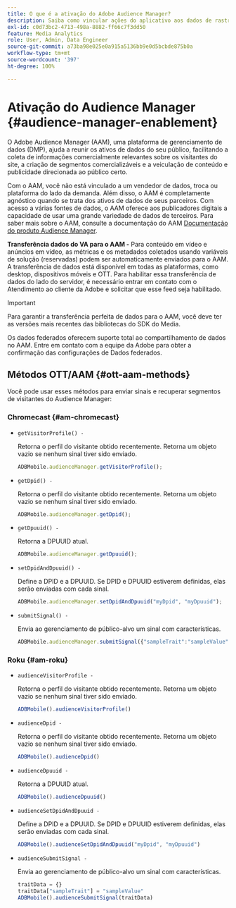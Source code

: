 ```yaml
---
title: O que é a ativação do Adobe Audience Manager?
description: Saiba como vincular ações do aplicativo aos dados de rastreamento de mídia sem precisar de regras de processamento adicionais e variáveis personalizadas.
exl-id: c0d73bc2-4713-498a-8882-ff66c7f3dd50
feature: Media Analytics
role: User, Admin, Data Engineer
source-git-commit: a73ba98e025e0a915a5136bb9e0d5bcbde875b0a
workflow-type: tm+mt
source-wordcount: '397'
ht-degree: 100%

---
```


# Ativação do Audience Manager {#audience-manager-enablement}

O Adobe Audience Manager (AAM), uma plataforma de gerenciamento de dados (DMP), ajuda a reunir os ativos de dados do seu público, facilitando a coleta de informações comercialmente relevantes sobre os visitantes do site, a criação de segmentos comercializáveis e a veiculação de conteúdo e publicidade direcionada ao público certo.

Com o AAM, você não está vinculado a um vendedor de dados, troca ou plataforma do lado da demanda. Além disso, o AAM é completamente agnóstico quando se trata dos ativos de dados de seus parceiros. Com acesso a várias fontes de dados, o AAM oferece aos publicadores digitais a capacidade de usar uma grande variedade de dados de terceiros. Para saber mais sobre o AAM, consulte a documentação do AAM [Documentação do produto Audience Manager](https://docs.adobe.com/content/help/pt-BR/experience-cloud/user-guides/home.html).

**Transferência dados do VA para o AAM -** Para conteúdo em vídeo e anúncios em vídeo, as métricas e os metadados coletados usando variáveis de solução (reservadas) podem ser automaticamente enviados para o AAM. A transferência de dados está disponível em todas as plataformas, como desktop, dispositivos móveis e OTT. Para habilitar essa transferência de dados do lado do servidor, é necessário entrar em contato com o Atendimento ao cliente da Adobe e solicitar que esse feed seja habilitado.

>[!IMPORTANT]
>
>Para garantir a transferência perfeita de dados para o AAM, você deve ter as versões mais recentes das bibliotecas do SDK do Media.

Os dados federados oferecem suporte total ao compartilhamento de dados no AAM. Entre em contato com a equipe da Adobe para obter a confirmação das configurações de Dados federados.

## Métodos OTT/AAM {#ott-aam-methods}

Você pode usar esses métodos para enviar sinais e recuperar segmentos de visitantes do Audience Manager:

### Chromecast {#am-chromecast}

* `getVisitorProfile() -`

  Retorna o perfil do visitante obtido recentemente. Retorna um objeto vazio se nenhum sinal tiver sido enviado.

  ```js
  ADBMobile.audienceManager.getVisitorProfile();
  ```

* `getDpid() -`

  Retorna o perfil do visitante obtido recentemente. Retorna um objeto vazio se nenhum sinal tiver sido enviado.

  ```js
  ADBMobile.audienceManager.getDpid();
  ```

* `getDpuuid() -`

  Retorna a DPUUID atual.

  ```js
  ADBMobile.audienceManager.getDpuuid();
  ```

* `setDpidAndDpuuid() -`

  Define a DPID e a DPUUID. Se DPID e DPUUID estiverem definidas, elas serão enviadas com cada sinal.

  ```js
  ADBMobile.audienceManager.setDpidAndDpuuid("myDpid", "myDpuuid");
  ```

* `submitSignal() -`

  Envia ao gerenciamento de público-alvo um sinal com características.

  ```js
  ADBMobile.audienceManager.submitSignal({"sampleTrait":"sampleValue"});
  ```

### Roku {#am-roku}

* `audienceVisitorProfile -`

  Retorna o perfil do visitante obtido recentemente. Retorna um objeto vazio se nenhum sinal tiver sido enviado.

  ```js
  ADBMobile().audienceVisitorProfile()
  ```

* `audienceDpid -`

  Retorna o perfil do visitante obtido recentemente. Retorna um objeto vazio se nenhum sinal tiver sido enviado.

  ```js
  ADBMobile().audienceDpid()
  ```

* `audienceDpuuid -`

  Retorna a DPUUID atual.

  ```js
  ADBMobile().audienceDpuuid()
  ```

* `audienceSetDpidAndDpuuid -`

  Define a DPID e a DPUUID. Se DPID e DPUUID estiverem definidas, elas serão enviadas com cada sinal.

  ```js
  ADBMobile().audienceSetDpidAndDpuuid("myDpid", "myDpuuid")
  ```

* `audienceSubmitSignal -`

  Envia ao gerenciamento de público-alvo um sinal com características.

  ```js
  traitData = {}
  traitData["sampleTrait"] = "sampleValue"
  ADBMobile().audienceSubmitSignal(traitData)
  ```
